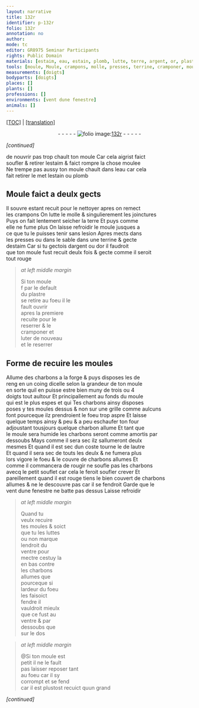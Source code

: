 ```yaml
---
layout: narrative
title: 132r
identifier: p-132r
folio: 132r
annotation: no
author:
mode: tc
editor: GR8975 Seminar Participants
rights: Public Domain
materials: [estaim, eau, estain, plomb, lutte, terre, argent, or, plastre, luter, charbons, charbon, luttes]
tools: [moule, Moule, crampons, molle, presses, terrine, cramponer, moules, forge, grille, four, petit souflet]
measurements: [doigts]
bodyparts: [doigts]
places: []
plants: []
professions: []
environments: [vent dune fenestre]
animals: []
---
```


 <p><a href="{{ site.baseurl }}/diplomatic/">[TOC]</a> | <a href="{{ site.baseurl }}/texts/p-132r_tl/" target="_blank">[translation]</a></p><div class="folio" align="center">- - - - - <a href="http://gallica.bnf.fr/ark:/12148/btv1b10500001g/f269.item.r=" target="_blank"><img src="https://cu-mkp.github.io/2017-workshop-edition/assets/photo-icon.png" alt="folio image: " style="display:inline-block; margin-bottom:-3px;"/>132r</a> - - - - - </div>  
 
*[continued]*
  
de nouvrir pas trop chault ton <span class="tl">moule</span> Car cela aigrist faict<br/> soufler & retirer l<span class="m">estaim</span> & faict rompre la chose moulee<br/> Ne trempe pas aussy ton <span class="tl">moule</span> chault dans l<span class="m">eau</span> car cela<br/> fait retirer <span class="del">le met</span> l<span class="m">estain</span> ou <span class="m">plomb</span>
 
 
  

## <span class="tl">Moule</span> faict a deulx gects

 
Il souvre estant recuit pour le nettoyer apres on remect<br/> les <span class="tl">crampons</span> On <span class="m">lutte</span> le <span class="tl">molle</span> & singulierem<span class="exp">ent</span> les joinctures<br/> Puys on fait lentement seicher la <span class="m">terre</span> Et puys co<span class="exp">mm</span>e<br/> elle ne fume plus On laisse refroidir le <span class="tl">moule</span> jusques a<br/> ce que tu le puisses tenir sans lesion Apres mects dans<br/> les <span class="tl">presses</span> ou dans le sable dans une <span class="tl">terrine</span> & gecte<br/> d<span class="m">estaim</span> Car si tu gectois d<span class="m">argent</span> ou d<span class="m">or</span> il faudroit<br/> que ton <span class="tl">moule</span> fust recuit deulx fois & gecte co<span class="exp">mm</span>e il seroit<br/> tout rouge
 
> *at left middle margin*
> 
> 
>   Si ton <span class="tl">moule</span><br/> <span class="del">f</span> par le default<br/> du <span class="m">plastre</span><br/> se retire <span class="add">au foeu</span> il le<br/> fault ouvrir<br/> apres la premiere<br/> recuite pour le<br/> reserrer & le<br/> <span class="tl">cramponer</span> et<br/> <span class="m">luter</span> de nouveau<br/> et le reserrer
 
 
  

## Forme de recuire les <span class="tl">moules</span>

 
Allume des <span class="m">charbons</span> a la <span class="tl">forge</span> & puys disposes les de<br/> reng en un coing dicelle selon la grandeur de ton <span class="tl">moule</span><br/> en sorte quil en puisse estre bien muny de trois ou 4<br/> <span class="ms"><span class="bp">doigts</span></span> tout aultour Et principallement au fonds du <span class="tl">moule</span><br/> qui est le plus espes <span class="del">et qui</span> Tes <span class="m">charbons</span> ainsy disposes<br/> poses y tes <span class="tl">moules</span> dessus & non sur une <span class="tl">grille</span> co<span class="exp">mm</span>e aulcuns<br/> font pourceque ilz prendroient le foeu trop aspre Et laisse<br/> quelque temps ainsy & peu & a peu eschaufer ton <span class="tl">four</span><br/> adjoustant tousjours quelque <span class="m">charbon</span> allume Et tant que<br/> le <span class="tl">moule</span> sera humide les <span class="m">charbons</span> seront co<span class="exp">mm</span>e amortis par<br/> dessoubs Mays comme il sera sec ilz sallumeront deulx<br/> mesmes Et quand il est sec dun coste tourne le de lautre<br/> Et quand il sera sec de touts les deulx & ne fumera plus<br/> lors vigore le foeu & le couvre de <span class="m">charbons</span> allumes Et<br/> co<span class="exp">mm</span>e il commancera de rougir ne soufle pas les <span class="m">charbons</span><br/> avecq le <span class="tl">petit souflet</span> car cela le feroit <span class="del">soufler</span> crever Et<br/> pareillem<span class="exp">ent</span> quand il est rouge tiens le bien couvert de <span class="m">charbons</span><br/> allumes & ne le descouvre pas car il se fendroit Garde que le<br/> <span class="env">vent dune fenestre</span> ne batte pas dessus Laisse refroidir
 
> *at left middle margin*
> 
> 
>   Quand tu<br/> veulx recuire<br/> tes <span class="tl">moules</span> <span class="del">&</span> soict<br/> que tu les <span class="m">luttes</span><br/> ou non marque<br/> lendroit du<br/> ventre pour<br/> mectre cestuy la<br/> en bas contre<br/> les <span class="m">charbons</span><br/> allumes <span class="del">que</span><br/> pourceque si<br/> lardeur du foeu<br/> les faisoict<br/> fendre il<br/> vauldroit mieulx<br/> que ce fust au<br/> ventre & par<br/> dessoubs que<br/> sur le dos 
 
> *at left middle margin*
> 
> 
>   @Si ton <span class="tl">moule</span> est<br/> petit il ne le fault<br/> pas laisser <span class="del">reposer</span> tant<br/> au foeu car il sy<br/> corrompt et se fend<br/> car il est plustost recuict quun grand
 
*[continued]*
 
 